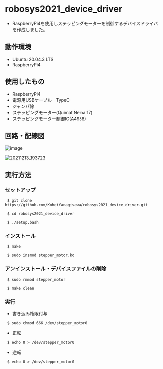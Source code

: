 # robosys2021_device_driver
 - RaspberryPi4を使用しステッピングモーターを制御するデバイスドライバを作成しました。
 ## 動作環境
 - Ubuntu 20.04.3 LTS
 - RaspberryPi4
 ## 使用したもの
 - RaspberryPi4
 - 電源用USBケーブル　TypeC
 - ジャンパ線
 - ステッピングモーター(Quimat Nema 17)
 - ステッピングモーター制御IC(A4988)
 ## 回路・配線図
 ![image](https://user-images.githubusercontent.com/76610691/145844705-f6cec416-b1f7-42e3-a58b-fd348eca9e08.png)
 
 ![20211213_193723](https://user-images.githubusercontent.com/76610691/145852927-78086c1d-b005-4771-b367-2d71ebd48efe.jpg)
 ## 実行方法
 ### セットアップ
 ```
  $ git clone https://github.com/KoheiYanagisawa/robosys2021_device_driver.git
 
  $ cd robosys2021_device_driver
 
  $ ./setup.bash
 ```
 
 ### インストール
 ```
  $ make
 
  $ sudo insmod stepper_motor.ko
 ```
  
 ### アンインストール・デバイスファイルの削除
 ```
  $ sudo rmmod stepper_motor
  
  $ make clean
 ```
  
 ### 実行
 - 書き込み権限付与
 ```
  $ sudo chmod 666 /dev/stepper_motor0
 ```
 
 - 正転
 ```
  $ echo 0 > /dev/stepper_motor0
 ```
 
 - 逆転
 ```
  $ echo 0 > /dev/stepper_motor0
 ```
